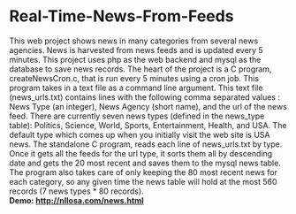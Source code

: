 # Real-Time-News-From-Feeds
This web project shows news in many categories from several news agencies. News is harvested from news feeds and is updated every 5 minutes.
This project uses php as the web backend and mysql as the database to save news records. 
The heart of the project is a C program, createNewsCron.c, that is run every 5 minutes using a cron job. This program takes in a text file as a command line argument.
This text file (news_urls.txt) contains lines with the following comma separated values : News Type (an integer), News Agency (short name), and the url of the news feed.
There are currently seven news types (defined in the news_type table): Politics, Science, World, Sports, Entertainment, Health, and USA. The default type which comes up when you initially visit the web site is USA news.
The standalone C program, reads each line of news_urls.txt by type. Once it gets all the feeds for the url type, it sorts them all by descending date and gets the 20 most recent and saves them to the mysql news table.
The program also takes care of only keeping the 80 most recent news for each category, so any given time the news table will hold at the most 560 records (7 news types * 80 records).
<br>
<b> Demo:  http://nllosa.com/news.html </b>

